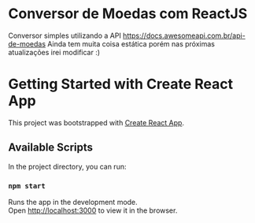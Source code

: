 # Conversor de Moedas com ReactJS
Conversor simples utilizando a API https://docs.awesomeapi.com.br/api-de-moedas
Ainda tem muita coisa estática porém nas próximas atualizações irei modificar :)

# Getting Started with Create React App

This project was bootstrapped with [Create React App](https://github.com/facebook/create-react-app).

## Available Scripts

In the project directory, you can run:

### `npm start`

Runs the app in the development mode.\
Open [http://localhost:3000](http://localhost:3000) to view it in the browser.
